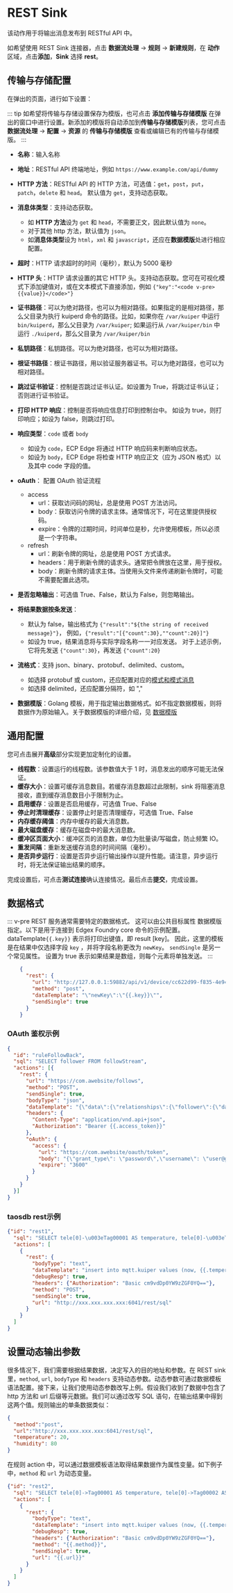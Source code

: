 # REST Sink

该动作用于将输出消息发布到 RESTful API 中。

如希望使用 REST Sink 连接器，点击 **数据流处理** -> **规则** -> **新建规则**，在 **动作** 区域，点击**添加**，**Sink** 选择 **rest**。

## 传输与存储配置

在弹出的页面，进行如下设置：

::: tip
如希望将传输与存储设置保存为模版，也可点击 **添加传输与存储模版** 在弹出的窗口中进行设置。新添加的模版将自动添加到**传输与存储模版**列表，您可点击 **数据流处理** -> **配置** -> **资源** 的 **传输与存储模版** 查看或编辑已有的传输与存储模版。
:::

- **名称**：输入名称
- **地址**：RESTful API 终端地址，例如 `https://www.example.com/api/dummy`
- **HTTP 方法**：RESTful API 的 HTTP 方法，可选值：`get`，`post`，`put`，`patch`，`delete` 和 `head`。 默认值为 `get`，支持动态获取。
- **消息体类型**：支持动态获取。
  - 如 **HTTP 方法**设为 `get` 和 `head`，不需要正文，因此默认值为 `none`。 
  - 对于其他 http 方法，默认值为 `json`。
  - 如**消息体类型**设为 `html`，`xml` 和 `javascript`，还应在**数据模版**处进行相应配置。

- **超时**：HTTP 请求超时的时间（毫秒），默认为 5000 毫秒
- **HTTP 头**：HTTP 请求设置的其它 HTTP 头。支持动态获取。您可在可视化模式下添加键值对，或在文本模式下直接添加，例如 `{"key":"<code v-pre>{{value}}</code>"}`
- **证书路径**：可以为绝对路径，也可以为相对路径。如果指定的是相对路径，那么父目录为执行 kuiperd 命令的路径。比如，如果你在 `/var/kuiper` 中运行 `bin/kuiperd`，那么父目录为 `/var/kuiper`; 如果运行从 `/var/kuiper/bin` 中运行 `./kuiperd`，那么父目录为 `/var/kuiper/bin`
- **私钥路径**：私钥路径。可以为绝对路径，也可以为相对路径。
- **根证书路径**：根证书路径，用以验证服务器证书。可以为绝对路径，也可以为相对路径。
- **跳过证书验证**：控制是否跳过证书认证。如设置为 True，将跳过证书认证；否则进行证书验证。
- **打印 HTTP 响应**：控制是否将响应信息打印到控制台中。 如设为 true，则打印响应；如设为 false，则跳过打印。
- **响应类型**：`code` 或者 `body`
  - 如设为 `code`，ECP Edge 将通过 HTTP 响应码来判断响应状态。
  - 如设为 `body`，ECP Edge 将检查 HTTP 响应正文（应为 JSON 格式）以及其中 code 字段的值。

- **oAuth**： 配置 OAuth 验证流程
  - access
    - url：获取访问码的网址，总是使用 POST 方法访问。
    - body：获取访问令牌的请求主体。通常情况下，可在这里提供授权码。
    - expire：令牌的过期时间，时间单位是秒，允许使用模板，所以必须是一个字符串。
  - refresh
    - url：刷新令牌的网址，总是使用 POST 方式请求。
    - headers：用于刷新令牌的请求头。通常把令牌放在这里，用于授权。
    - body：刷新令牌的请求主体。当使用头文件来传递刷新令牌时，可能不需要配置此选项。
- **是否忽略输出**：可选值 True、False，默认为 False，则忽略输出。
- **将结果数据按条发送**：
  - 默认为 false，输出格式为 `{"result":"${the string of received message}"}`， 例如，`{"result":"[{"count":30},""count":20}]"}`
  - 如设为 true，结果消息将与实际字段名称一一对应发送。 对于上述示例，它将先发送 `{"count":30}`，再发送 `{"count":20}`
- **流格式**：支持 json、binary、protobuf、delimited、custom。
  - 如选择 protobuf 或 custom，还应配置对应的[模式和模式消息](../config.md)
  - 如选择 delimited，还应配置分隔符，如 ","
- **数据模版**：Golang 模板，用于指定输出数据格式。如不指定数据模板，则将数据作为原始输入。关于数据模版的详细介绍，见 [数据模版](./data_template.md)

## 通用配置

您可点击展开**高级**部分实现更加定制化的设置。

- **线程数**：设置运行的线程数。该参数值大于 1 时，消息发出的顺序可能无法保证。
- **缓存大小**：设置可缓存消息数目。若缓存消息数超过此限制，sink 将阻塞消息接收，直到缓存消息数目小于限制为止。
- **启用缓存**：设置是否启用缓存，可选值 True、False
- **停止时清理缓存**：设置停止时是否清理缓存，可选值 True、False
- **内存缓存阈值**：内存中缓存的最大消息数。
- **最大磁盘缓存**：缓存在磁盘中的最大消息数。
- **缓冲区页面大小**：缓冲区页的消息数，单位为批量读/写磁盘，防止频繁 IO。
- **重发间隔**：重新发送缓存消息的时间间隔（毫秒）。
- **是否异步运行**：设置是否异步运行输出操作以提升性能。请注意，异步运行时，将无法保证输出结果的顺序。

完成设置后，可点击**测试连接**确认连接情况。最后点击**提交**，完成设置。

## 数据格式

::: v-pre
REST 服务通常需要特定的数据格式。 这可以由公共目标属性 数据模版 指定。以下是用于连接到 Edgex Foundry core 命令的示例配置。dataTemplate`{{.key}}` 表示将打印出键值，即 result [key]。 因此，这里的模板是在结果中仅选择字段 `key` ，并将字段名称更改为 `newKey`。 `sendSingle` 是另一个常见属性。 设置为 true 表示如果结果是数组，则每个元素将单独发送。
:::

```json
    {
      "rest": {
        "url": "http://127.0.0.1:59882/api/v1/device/cc622d99-f835-4e94-b5cb-b1eff8699dc4/command/51fce08a-ae19-4bce-b431-b9f363bba705",
        "method": "post",
        "dataTemplate": "\"newKey\":\"{{.key}}\"",
        "sendSingle": true
      }
    }
```

### OAuth 鉴权示例

```json
{
  "id": "ruleFollowBack",
  "sql": "SELECT follower FROM followStream",
  "actions": [{
    "rest": {
      "url": "https://com.awebsite/follows",
      "method": "POST",
      "sendSingle": true,
      "bodyType": "json",
      "dataTemplate": "{\"data\":{\"relationships\":{\"follower\":{\"data\":{\"type\":\"users\",\"id\":\"1398589\"}},\"followed\":{\"data\":{\"type\":\"users\",\"id\":\"{{.follower}}\"}}},\"type\":\"follows\"}}",
      "headers": {
        "Content-Type": "application/vnd.api+json",
        "Authorization": "Bearer {{.access_token}}"
      },
      "oAuth": {
        "access": {
          "url": "https://com.awebsite/oauth/token",
          "body": "{\"grant_type\": \"password\",\"username\": \"user@gmail.com\",\"password\": \"mypass\"}",
          "expire": "3600"
        }
      }
    }
  }]
}
```


### taosdb rest示例

```json
{"id": "rest1",
  "sql": "SELECT tele[0]-\u003eTag00001 AS temperature, tele[0]-\u003eTag00002 AS humidity FROM neuron", 
  "actions": [
    {
      "rest": {
        "bodyType": "text",
        "dataTemplate": "insert into mqtt.kuiper values (now, {{.temperature}}, {{.humidity}})", 
        "debugResp": true,
        "headers": {"Authorization": "Basic cm9vdDp0YW9zZGF0YQ=="},
        "method": "POST",
        "sendSingle": true,
        "url": "http://xxx.xxx.xxx.xxx:6041/rest/sql"
      }
    }
  ]
}
```

## 设置动态输出参数

很多情况下，我们需要根据结果数据，决定写入的目的地址和参数。在 REST sink 里，`method`, `url`, `bodyType` 和 `headers` 支持动态参数。动态参数可通过数据模板语法配置。接下来，让我们使用动态参数改写上例。假设我们收到了数据中包含了 http 方法和 url 后缀等元数据。我们可以通过改写 SQL 语句，在输出结果中得到这两个值。规则输出的单条数据类似：

```json
{
  "method":"post",
  "url":"http://xxx.xxx.xxx.xxx:6041/rest/sql",
  "temperature": 20,
  "humidity": 80
}
```

在规则 action 中，可以通过数据模板语法取得结果数据作为属性变量。如下例子中，`method` 和 `url` 为动态变量。

```json
{"id": "rest2",
  "sql": "SELECT tele[0]->Tag00001 AS temperature, tele[0]->Tag00002 AS humidity, method, concat(\"http://xxx.xxx.xxx.xxx:6041/rest/sql\", urlPostfix) as url FROM neuron", 
  "actions": [
    {
      "rest": {
        "bodyType": "text",
        "dataTemplate": "insert into mqtt.kuiper values (now, {{.temperature}}, {{.humidity}})", 
        "debugResp": true,
        "headers": {"Authorization": "Basic cm9vdDp0YW9zZGF0YQ=="},
        "method": "{{.method}}",
        "sendSingle": true,
        "url": "{{.url}}"
      }
    }
  ]
}
```

